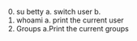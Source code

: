 0. su betty
   a. <su> switch user
   b. <user name>
1. whoami
   a. print the current user
2. Groups
   a.Print the current groups
